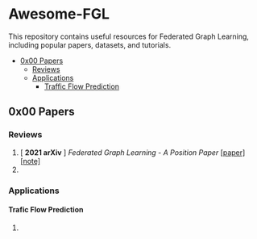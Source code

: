 # Awesome-FGL
This repository contains useful resources for Federated Graph Learning, including popular papers, datasets, and tutorials.

- [0x00 Papers](#0x00-papers)
  - [Reviews](#reviews)
  - [Applications](#applications)
    - [Traffic Flow Prediction](#traffic-flow-prediction)
 
## 0x00 Papers

### Reviews

1. [ **2021 arXiv** ] *Federated Graph Learning - A Position Paper* [[paper]](https://arxiv.org/pdf/2105.11099.pdf) [[note]](https://github.com/sicheng0118/Awesome-FGL/blob/main/Notes/2021%7CarXiv%7CPosition_Paper_on_FGL.md)
2. 

### Applications

#### Trafic Flow Prediction

1. 
